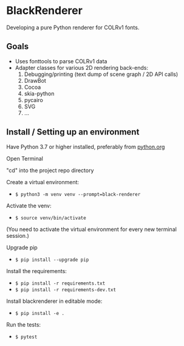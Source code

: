 # BlackRenderer

Developing a pure Python renderer for COLRv1 fonts.

## Goals

- Uses fonttools to parse COLRv1 data
- Adapter classes for various 2D rendering back-ends:
  1. Debugging/printing (text dump of scene graph / 2D API calls)
  2. DrawBot
  3. Cocoa
  4. skia-python
  5. pycairo
  6. SVG
  7. ...

## Install / Setting up an environment

Have Python 3.7 or higher installed, preferably from [python.org](https://www.python.org)

Open Terminal

"cd" into the project repo directory

Create a virtual environment:

- `$ python3 -m venv venv --prompt=black-renderer`

Activate the venv:

- `$ source venv/bin/activate`

(You need to activate the virtual environment for every new terminal session.)

Upgrade pip

- `$ pip install --upgrade pip`

Install the requirements:

- `$ pip install -r requirements.txt`
- `$ pip install -r requirements-dev.txt`

Install blackrenderer in editable mode:

- `$ pip install -e .`

Run the tests:

- `$ pytest`
